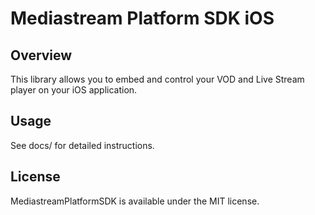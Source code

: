 # Mediastream Platform SDK iOS

## Overview

This library allows you to embed and control your VOD and Live Stream player on your iOS application.

## Usage

See docs/ for detailed instructions.

## License

MediastreamPlatformSDK is available under the MIT license.

